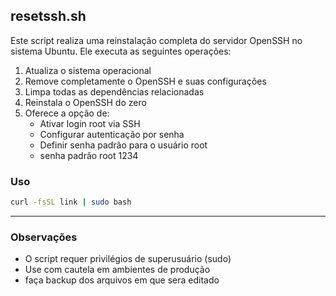 ## resetssh.sh
Este script realiza uma reinstalação completa do servidor OpenSSH no sistema Ubuntu. Ele executa as seguintes operações:

1. Atualiza o sistema operacional
2. Remove completamente o OpenSSH e suas configurações
3. Limpa todas as dependências relacionadas
4. Reinstala o OpenSSH do zero
5. Oferece a opção de:
   - Ativar login root via SSH
   - Configurar autenticação por senha
   - Definir senha padrão para o usuário root
   - senha padrão root 1234

### Uso
```bash 
curl -fsSL link | sudo bash
```
---

### Observações
- O script requer privilégios de superusuário (sudo)
- Use com cautela em ambientes de produção
- faça backup dos arquivos em que sera editado 

